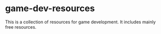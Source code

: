 # game-dev-resources
This is a collection of resources for game development. It includes mainly free resources.
